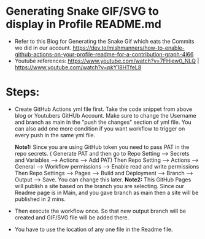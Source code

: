 # Generating Snake GIF/SVG to display in Profile README.md

- Refer to this Blog for Generating the Snake Gif which eats the Commits we did in our account.
https://dev.to/mishmanners/how-to-enable-github-actions-on-your-profile-readme-for-a-contribution-graph-4l66 
- Youtube references: 
https://www.youtube.com/watch?v=7FHiew0_NLQ | 
https://www.youtube.com/watch?v=pkY18HTfeL8

# Steps:
- Create GitHub Actions yml file first. Take the code snippet from above blog or Youtubers GitHUb Account. 
  Make sure to change the Username and branch as main in the "push the changes" section of yml file.
  You can also add one more condition if you want workflow to trigger on every push in the same yml file.
  
  **Note1:** Since you are using GitHub token you need to pass PAT in the repo secrets. ( Generate PAT and then go to Repo Setting --> Secrets and Variables --> Actions --> Add PAT)
            Then Repo Setting --> Actions --> General --> Workflow permissions --> Enable read and write permissions
            Then Repo Settings --> Pages --> Build and Deployment --> Branch --> Output --> Save. You can change this later.
   **Note2:** This GitHub Pages will publish a site based on the branch you are selecting. Since our Readme page is in Main,
              and you gave branch as main then a site will be published in 2 mins.

- Then execute the workflow once. So that new output branch will be created and GIF/SVG file will be added there.
- You have to use the location of any one file in the Readme file. 
